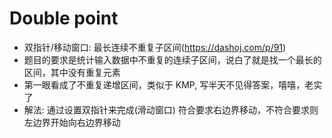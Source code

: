 # Double point
* 双指针/移动窗口: 最长连续不重复子区间(https://dashoj.com/p/91) 
* 题目的要求是统计输入数据中不重复的连续子区间，说白了就是找一个最长的区间，其中没有重复元素
* 第一眼看成了不重复递增区间，类似于 KMP, 写半天不见得答案，嘻嘻，老实了
* 解法: 通过设置双指针来完成(滑动窗口) 符合要求右边界移动，不符合要求则左边界开始向右边界移动
